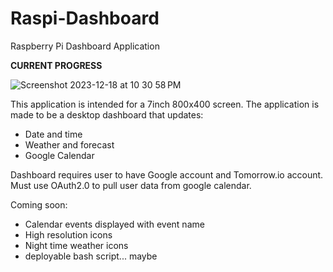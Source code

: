 # Raspi-Dashboard
Raspberry Pi Dashboard Application

**CURRENT PROGRESS**

![Screenshot 2023-12-18 at 10 30 58 PM](https://github.com/Heisenberg-UP/Raspi-Dashboard/assets/99283516/83253116-43b5-481d-bc85-d4ba9be8543e)

This application is intended for a 7inch 800x400 screen. The application is made to be a desktop dashboard that updates:

- Date and time
- Weather and forecast
- Google Calendar

Dashboard requires user to have Google account and Tomorrow.io account. Must use OAuth2.0 to pull user data from google calendar.

Coming soon:
- Calendar events displayed with event name
- High resolution icons
- Night time weather icons
- deployable bash script... maybe
